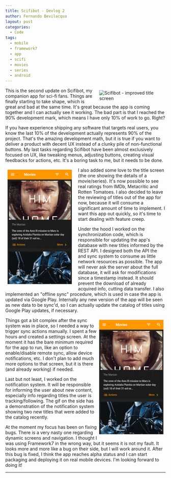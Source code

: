 ```yaml
---
title: Scifibot - Devlog 2
author: Fernando Bevilacqua
layout: post
categories:
  - Code
tags:
  - mobile
  - framework7
  - app
  - scifi
  - movies
  - series
  - android
---
```


<img src="/public/img/posts/scifibot-devlog2-title-info.gif" title="Scifibot - improved title screen" style="float: right; margin: 7px 7px 7px 20px; width: 40%; height: auto;"/>

This is the second update on Scifibot, my companion app for sci-fi fans. Things are finally starting to take shape, which is great and bad at the same time. It's great because the app is coming together and I can actually see it working. The bad part is that I reached the 90% development mark, which means I have only 10% of work to go. Right?

If you have experience shipping any software that targets real users, you know the last 10% of the development actually represents 90% of the project. That's the amazing development math, but it is true if you want to deliver a product with decent UX instead of a clunky pile of non-functional buttons. My last tasks regarding Scifibot have been almost exclusively focused on UX, like tweaking menus, adjusting buttons, creating visual feedbacks for actions, etc. It's a boring task to me, but it needs to be done.

<img src="/public/img/posts/scifibot-devlog2-settings.gif" title="Scifibot - settings screen" style="float: left; margin: 7px 20px 7px 7px; width: 40%; height: auto;"/>

I also added some love to the title screen (the one showing the details of a movie/series). It's now possible to see real ratings from IMDb, Metacritic and Rotten Tomatoes. I also decided to leave the reviewing of titles out of the app for now, because it will consume a significant amount of time to implement. I want this app out quickly, so it's time to start dealing with feature creep.

Under the hood I worked on the synchronization code, which is responsible for updating the app's database with new titles informed by the REST API. I designed both the API the and sync system to consume as little network resources as possible. The app will never ask the server about the full database, it will ask for modifications since a timestamp instead. It should prevent the download of already acquired info, cutting data transfer. I also implemented an "offline sync" procedure, which is used in case the app is updated via Google Play. Internally any new version of the app will be seen as new data to be sync'd, so I can actually update the catalog of titles using Google Play updates, if necessary.

<img src="/public/img/posts/scifibot-devlog2-notifications.gif" title="Scifibot - notifications" style="float: right; margin: 7px 7px 20px 7px; width: 40%; height: auto;"/>

Things got a bit complex after the sync system was in place, so I needed a way to trigger sync actions manually. I spent a few hours and created a settings screen. At the moment it has the bare minimum required for the app to run, like an option to enable/disable remote sync, allow device notifications, etc. I don't plan to add much more options to that screen, but it is there (and already working) if needed.

Last but not least, I worked on the notification system. It will be responsible for informing the user about new content, especially info regarding titles the user is tracking/following. The gif on the side has a demonstration of the notification system showing two new titles that were added to the catalog recently.

At the moment my focus has been on fixing bugs. There is a very nasty one regarding dynamic screens and navigation. I thought I was using Framework7 in the wrong way, but it seems it is not my fault. It looks more and more like a bug on their side, but I will work around it. After this bug is fixed, I think the app reaches alpha status and I can start packaging and deploying it on real mobile devices. I'm looking forward to doing it!

<hr style="clear: both;"/>
